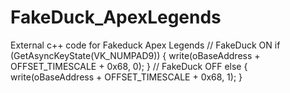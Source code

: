 # FakeDuck_ApexLegends
External c++ code for Fakeduck Apex Legends
// FakeDuck ON
if (GetAsyncKeyState(VK_NUMPAD9)) {
write<float>(oBaseAddress + OFFSET_TIMESCALE + 0x68, 0);
	}
// FakeDuck OFF
else {
write<float>(oBaseAddress + OFFSET_TIMESCALE + 0x68, 1);
}
